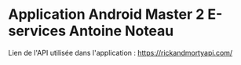 # Application Android Master 2 E-services Antoine Noteau

Lien de l'API utilisée dans  l'application : https://rickandmortyapi.com/
